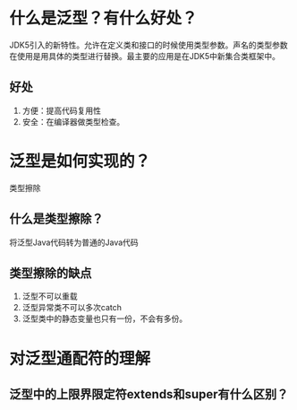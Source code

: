 # 什么是泛型？有什么好处？
JDK5引入的新特性。允许在定义类和接口的时候使用类型参数。声名的类型参数在使用是用具体的类型进行替换。最主要的应用是在JDK5中新集合类框架中。

## 好处
1. 方便：提高代码复用性
2. 安全：在编译器做类型检查。

# 泛型是如何实现的？
类型擦除

## 什么是类型擦除？
将泛型Java代码转为普通的Java代码

## 类型擦除的缺点
1. 泛型不可以重载
2. 泛型异常类不可以多次catch
3. 泛型类中的静态变量也只有一份，不会有多份。

# 对泛型通配符的理解
## 泛型中的上限界限定符extends和super有什么区别？
